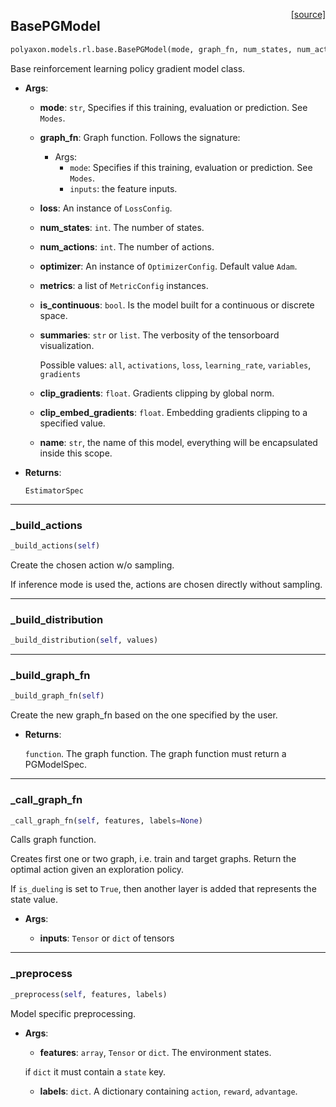 <span style="float:right;">[[source]](https://github.com/polyaxon/polyaxon/blob/master/polyaxon/models/rl/base.py#L296)</span>
## BasePGModel

```python
polyaxon.models.rl.base.BasePGModel(mode, graph_fn, num_states, num_actions, loss=None, optimizer=None, metrics=None, is_deterministic=False, is_continuous=False, summaries='all', clip_gradients=0.5, clip_embed_gradients=0.1, name='Model')
```

Base reinforcement learning policy gradient model class.

- __Args__:

	- __mode__: `str`, Specifies if this training, evaluation or prediction. See `Modes`.

	- __graph_fn__: Graph function. Follows the signature:

		* Args:
			* `mode`: Specifies if this training, evaluation or prediction. See `Modes`.
			* `inputs`: the feature inputs.
	- __loss__: An instance of `LossConfig`.

	- __num_states__: `int`. The number of states.

	- __num_actions__: `int`. The number of actions.

	- __optimizer__: An instance of `OptimizerConfig`. Default value `Adam`.

	- __metrics__: a list of `MetricConfig` instances.

	- __is_continuous__: `bool`. Is the model built for a continuous or discrete space.

	- __summaries__: `str` or `list`. The verbosity of the tensorboard visualization.

		Possible values: `all`, `activations`, `loss`, `learning_rate`, `variables`, `gradients`
	- __clip_gradients__: `float`. Gradients  clipping by global norm.

	- __clip_embed_gradients__: `float`. Embedding gradients clipping to a specified value.

	- __name__: `str`, the name of this model, everything will be encapsulated inside this scope.


 - __Returns__:

	`EstimatorSpec`


----

### _build_actions


```python
_build_actions(self)
```


Create the chosen action w/o sampling.

If inference mode is used the, actions are chosen directly without sampling.


----

### _build_distribution


```python
_build_distribution(self, values)
```


----

### _build_graph_fn


```python
_build_graph_fn(self)
```


Create the new graph_fn based on the one specified by the user.
- __Returns__:

	`function`. The graph function. The graph function must return a PGModelSpec.


----

### _call_graph_fn


```python
_call_graph_fn(self, features, labels=None)
```


Calls graph function.

Creates first one or two graph, i.e. train and target graphs.
Return the optimal action given an exploration policy.

If `is_dueling` is set to `True`,
then another layer is added that represents the state value.

- __Args__:

	- __inputs__: `Tensor` or `dict` of tensors



----

### _preprocess


```python
_preprocess(self, features, labels)
```


Model specific preprocessing.

- __Args__:

	- __features__: `array`, `Tensor` or `dict`. The environment states.

	if `dict` it must contain a `state` key.
	- __labels__: `dict`. A dictionary containing `action`, `reward`, `advantage`.


